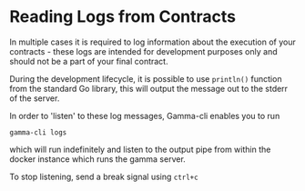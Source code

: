 # Reading Logs from Contracts

In multiple cases it is required to log information about the execution of your contracts - these logs are intended for development purposes only and should not be a part of your final contract.

During the development lifecycle, it is possible to use `println()` function from the standard Go library, this will output the message out to the stderr of the server.

In order to 'listen' to these log messages, Gamma-cli enables you to run

```text
gamma-cli logs
```

which will run indefinitely and listen to the output pipe from within the docker instance which runs the gamma server.

To stop listening, send a break signal using `ctrl+c`

